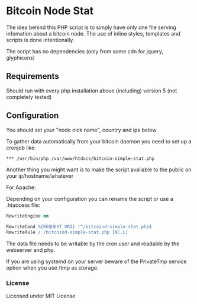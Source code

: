 # Bitcoin Node Stat

The idea behind this PHP script is to simply have only one file
serving infomation about a bitcoin node.
The use of inline styles, templates and scripts is done 
intentionally.

The script has no dependencies (only from some cdn for 
jquery, glyphicons)

## Requirements

Should run with every php installation above (including) version 5
(not completely tested)

## Configuration

You should set your "node nick name", country and ips below

To gather data automatically from your bitcoin daemon you need to set
up a cronjob like:

	*** /usr/bin/php /var/www/htdocs/bitcoin-simple-stat.php

Another thing you might want is to make the script available to the 
public on your ip/hostname/whatever

For Apache:

  Depending on your configuration you can rename the script or use a 
  .htaccess file:

```apache
RewriteEngine on
 
RewriteCond %{REQUEST_URI} !^/bitcoind-simple-stat.php$
RewriteRule / /bitcoind-simple-stat.php [NC,L]
```

The data file needs to be writable by the cron user and readable by
the webserver and php.

If you are using systemd on your server beware of the PrivateTmp 
service option when you use /tmp as storage.

### License

Licensed under MIT License
